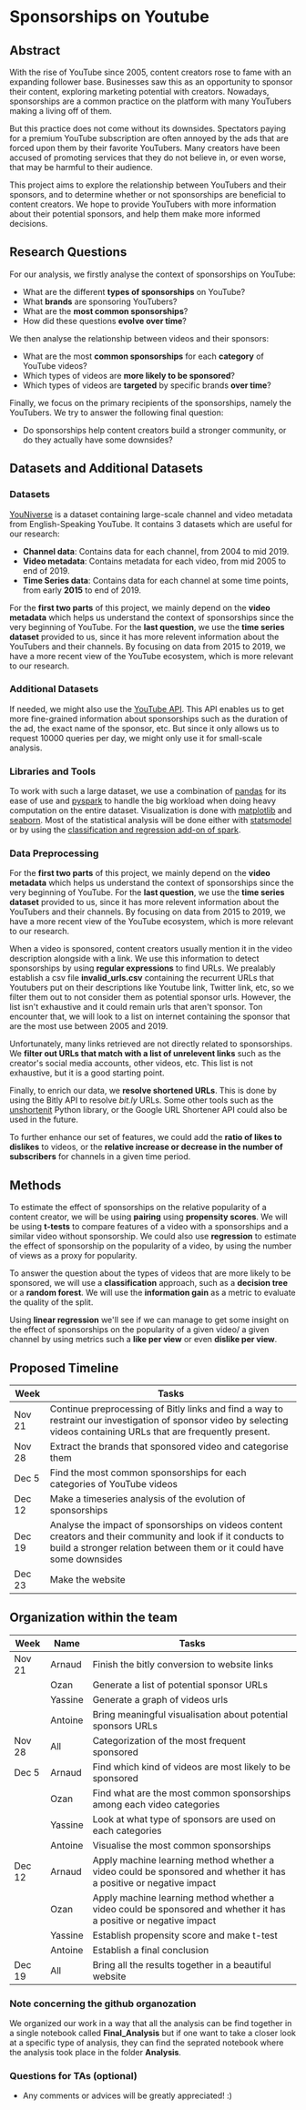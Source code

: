# Sponsorships on Youtube

## Abstract 

With the rise of YouTube since 2005, content creators rose to fame with an expanding follower base. Businesses saw this as an opportunity to sponsor their content, exploring marketing potential with creators. Nowadays, sponsorships are a common practice on the platform with many YouTubers making a living off of them.

But this practice does not come without its downsides. Spectators paying for a premium YouTube subscription are often annoyed by the ads that are forced upon them by their favorite YouTubers. Many creators have been accused of promoting services that they do not believe in, or even worse, that may be harmful to their audience.

This project aims to explore the relationship between YouTubers and their sponsors, and to determine whether or not sponsorships are beneficial to content creators. We hope to provide YouTubers with more information about their potential sponsors, and help them make more informed decisions.

## Research Questions

For our analysis, we firstly analyse the context of sponsorships on YouTube:
- What are the different **types of sponsorships** on YouTube?
- What **brands** are sponsoring YouTubers?
- What are the **most common sponsorships**?
- How did these questions **evolve over time**?

We then analyse the relationship between videos and their sponsors: 
- What are the most **common sponsorships** for each **category** of YouTube videos?
- Which types of videos are **more likely to be sponsored**?
- Which types of videos are **targeted** by specific brands **over time**?

Finally, we focus on the primary recipients of the sponsorships, namely the YouTubers. We try to answer the following final question:
- Do sponsorships help content creators build a stronger community, or do they actually have some downsides?

## Datasets and Additional Datasets

### Datasets

[YouNiverse](https://github.com/epfl-dlab/YouNiverse) is a dataset containing large-scale channel and video metadata from English-Speaking
YouTube. It contains 3 datasets which are useful for our research:

- **Channel data**: Contains data for each channel, from $2004$ to mid $2019$.
- **Video metadata**: Contains metadata for each video, from mid $2005$ to end of $2019$.
- **Time Series data**: Contains data for each channel at some time points, from early $\textbf{2015}$ to end of $2019$.

For the **first two parts** of this project, we mainly depend on the **video metadata** which helps us understand the context of sponsorships since the very beginning of YouTube. For the **last question**, we use the **time series dataset** provided to us, since it has more relevent information about the YouTubers and their channels. By focusing on data from $2015$ to $2019$, we have a more recent view of the YouTube ecosystem, which is more relevant to our research.

### Additional Datasets

If needed, we might also use the [YouTube API](https://developers.google.com/youtube/v3/docs/members). This API enables us to get more fine-grained information about sponsorships such as the duration of the ad, the exact name of the sponsor, etc. But since it only allows us to request $10000$ queries per day, we might only use it for small-scale analysis.

### Libraries and Tools

To work with such a large dataset, we use a combination of [pandas](https://pandas.pydata.org/docs/) for its ease of use and [pyspark](https://spark.apache.org/docs/latest/api/python/) to handle the big workload when doing heavy computation on the entire dataset. Visualization is done with [matplotlib](https://matplotlib.org/3.3.3/contents.html) and [seaborn](https://seaborn.pydata.org/). Most of the statistical analysis will be done either with [statsmodel](https://www.statsmodels.org/stable/index.html) or by using the [classification and regression add-on of spark](https://spark.apache.org/docs/latest/ml-classification-regression.html#linear-regression).

### Data Preprocessing

For the **first two parts** of this project, we mainly depend on the **video metadata** which helps us understand the context of sponsorships since the very beginning of YouTube. For the **last question**, we use the **time series dataset** provided to us, since it has more relevent information about the YouTubers and their channels. By focusing on data from $2015$ to $2019$, we have a more recent view of the YouTube ecosystem, which is more relevant to our research.

When a video is sponsored, content creators usually mention it in the video description alongside with a link. We use this information to detect sponsorships by using **regular expressions** to find URLs.
We prealably establish a csv file **invalid_urls.csv** containing the recurrent URLs that Youtubers put on their descriptions like Youtube link, Twitter link, etc, so we filter them out to not consider them as potential sponsor urls. However, the list isn't exhaustive and it could remain urls that aren't sponsor. Ton encounter that, we will look to a list on internet containing the sponsor that are the most use between 2005 and 2019.

Unfortunately, many links retrieved are not directly related to sponsorships. We **filter out URLs that match with a list of unrelevent links** such as the creator's social media accounts, other videos, etc. This list is not exhaustive, but it is a good starting point.

Finally, to enrich our data, we **resolve shortened URLs**. This is done by using the Bitly API to resolve *bit.ly* URLs. Some other tools such as the [unshortenit](https://pypi.org/project/unshortenit/) Python library, or the Google URL Shortener API could also be used in the future.

To further enhance our set of features, we could add the **ratio of likes to dislikes** to videos, or the **relative increase or decrease in the number of subscribers** for channels in a given time period.



## Methods

To estimate the effect of sponsorships on the relative popularity of a content creator, we will be using **pairing** using **propensity scores**. We will be using **t-tests** to compare features of a video with a sponsorships and a similar video without sponsorship. We could also use **regression** to estimate the effect of sponsorship on the popularity of a video, by using the number of views as a proxy for popularity.

To answer the question about the types of videos that are more likely to be sponsored, we will use a **classification** approach, such as a **decision tree** or a **random forest**. We will use the **information gain** as a metric to evaluate the quality of the split.

Using **linear regression** we'll see if we can manage to get some insight on the effect of sponsorships on the popularity of a given video/ a given channel by using metrics such a **like per view** or even **dislike per view**.

## Proposed Timeline

| Week | Tasks |
|------|------|
| Nov 21 | Continue preprocessing of Bitly links and find a way to restraint our investigation of sponsor video by selecting videos containing URLs that are frequently present. |
| Nov 28 | Extract the brands that sponsored video and categorise them |
| Dec 5  | Find the most common sponsorships for each categories of YouTube videos|
| Dec 12 | Make a timeseries analysis of the evolution of sponsorships|
| Dec 19 | Analyse the impact of sponsorships on videos content creators and their community and look if it conducts to build a stronger relation between them or it could have some downsides |
| Dec 23 | Make the website |

## Organization within the team

| Week | Name | Tasks |
|------|------|-------|
| Nov 21 | Arnaud  | Finish the bitly conversion to website links|
|        | Ozan    | Generate a list of potential sponsor URLs|
|        | Yassine | Generate a graph of videos urls|
|        | Antoine | Bring meaningful visualisation about potential sponsors URLs |
| Nov 28 | All  | Categorization of the most frequent sponsored|      
| Dec 5  | Arnaud  | Find which kind of videos are most likely to be sponsored|
|        | Ozan    | Find what are the most common sponsorships among each video categories|
|        | Yassine | Look at what type of sponsors are used on each categories|
|        | Antoine | Visualise the most common sponsorships|
| Dec 12 | Arnaud  | Apply machine learning method whether a video could be sponsored and whether it has a positive or negative impact |
|        | Ozan    | Apply machine learning method whether a video could be sponsored and whether it has a positive or negative impact |
|        | Yassine | Establish propensity score and make t-test|
|        | Antoine | Establish a final conclusion|
| Dec 19 | All | Bring all the results together in a beautiful website|
     

### Note concerning the github organozation

We organized our work in a way that all the analysis can be find together in a single notebook called **Final_Analysis** but if one want to take a closer look at a specific type of analysis, they can find the seprated notebook where the analysis took place in the folder **Analysis**.

### Questions for TAs (optional)
- Any comments or advices will be greatly appreciated! :)
                                               